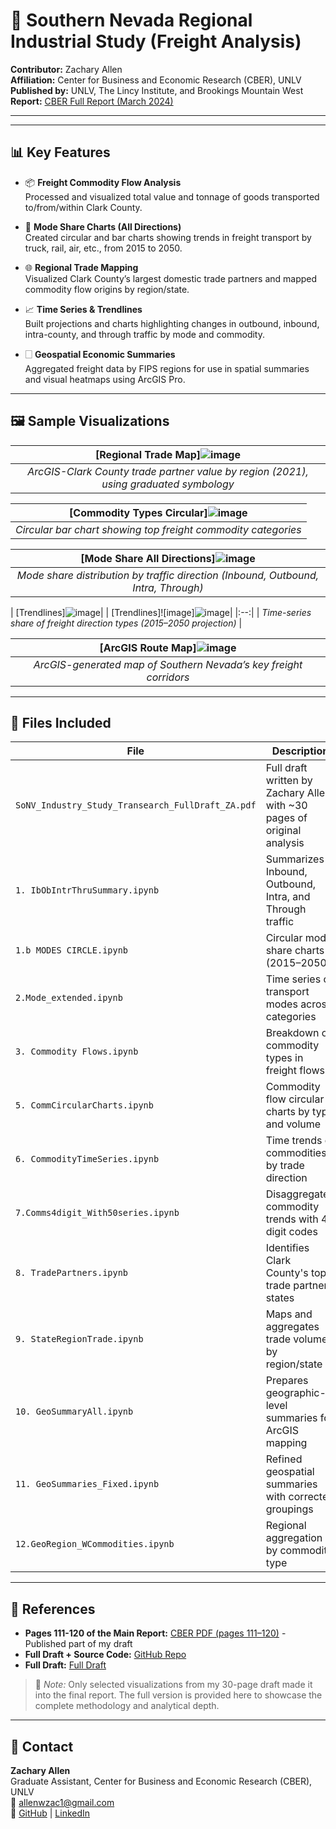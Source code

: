 # 🚚 Southern Nevada Regional Industrial Study (Freight Analysis)

**Contributor:** Zachary Allen  
**Affiliation:** Center for Business and Economic Research (CBER), UNLV  
**Published by:** UNLV, The Lincy Institute, and Brookings Mountain West  
**Report:** [CBER Full Report (March 2024)](https://cber.unlv.edu/wp-content/uploads/2024/03/Southern-Nevada-Industrial-Study.pdf)

---

---

## 📊 Key Features

- 📦 **Freight Commodity Flow Analysis**  
  Processed and visualized total value and tonnage of goods transported to/from/within Clark County.

- 🔄 **Mode Share Charts (All Directions)**  
  Created circular and bar charts showing trends in freight transport by truck, rail, air, etc., from 2015 to 2050.

- 🌐 **Regional Trade Mapping**  
  Visualized Clark County’s largest domestic trade partners and mapped commodity flow origins by region/state.

- 📈 **Time Series & Trendlines**  
  Built projections and charts highlighting changes in outbound, inbound, intra-county, and through traffic by mode and commodity.

- 🗌️ **Geospatial Economic Summaries**  
  Aggregated freight data by FIPS regions for use in spatial summaries and visual heatmaps using ArcGIS Pro.

---

## 🖼️ Sample Visualizations

| [Regional Trade Map]![image](https://github.com/user-attachments/assets/682bceb2-dcdf-4f5d-9a50-727040b90f72)|
|:--:|
| *ArcGIS-Clark County trade partner value by region (2021), using graduated symbology* |

| [Commodity Types Circular]![image](https://github.com/user-attachments/assets/fa3813f4-52e5-4a86-9bfc-e8cadfb20927)|
|:--:|
| *Circular bar chart showing top freight commodity categories* |

| [Mode Share All Directions]![image](https://github.com/user-attachments/assets/48b69999-ed7d-4ca7-8b76-e08ecf5ffb4c)|
|:--:|
| *Mode share distribution by traffic direction (Inbound, Outbound, Intra, Through)* |

| [Trendlines]![image](https://github.com/user-attachments/assets/65bb9373-a550-4054-85a1-4951c9c9abd4)|
| [Trendlines]![image]![image](https://github.com/user-attachments/assets/87fbc2db-1b39-4886-8c29-4cd8a05ecf0b)|
|:--:|
| *Time-series share of freight direction types (2015–2050 projection)* |

| [ArcGIS Route Map]![image](https://github.com/user-attachments/assets/8da5a6f8-6158-497d-bdb2-33ff0cc903a6)|
|:--:|
| *ArcGIS-generated map of Southern Nevada’s key freight corridors* |

---

## 📂 Files Included

| File | Description |
|------|-------------|
| `SoNV_Industry_Study_Transearch_FullDraft_ZA.pdf` | Full draft written by Zachary Allen with ~30 pages of original analysis |
| `1. IbObIntrThruSummary.ipynb` | Summarizes Inbound, Outbound, Intra, and Through traffic |
| `1.b MODES CIRCLE.ipynb` | Circular mode share charts (2015–2050) |
| `2.Mode_extended.ipynb` | Time series of transport modes across categories |
| `3. Commodity Flows.ipynb` | Breakdown of commodity types in freight flows |
| `5. CommCircularCharts.ipynb` | Commodity flow circular charts by type and volume |
| `6. CommodityTimeSeries.ipynb` | Time trends of commodities by trade direction |
| `7.Comms4digit_With50series.ipynb` | Disaggregated commodity trends with 4-digit codes |
| `8. TradePartners.ipynb` | Identifies Clark County's top trade partner states |
| `9. StateRegionTrade.ipynb` | Maps and aggregates trade volumes by region/state |
| `10. GeoSummaryAll.ipynb` | Prepares geographic-level summaries for ArcGIS mapping |
| `11. GeoSummaries_Fixed.ipynb` | Refined geospatial summaries with corrected groupings |
| `12.GeoRegion_WCommodities.ipynb` | Regional aggregation by commodity type |

---

## 📌 References

- **Pages 111-120 of the Main Report:** [CBER PDF (pages 111–120)](https://github.com/zacharyallen66/Southern-Nevada-Industrial-Study/blob/main/Southern-Nevada-Industrial-Study.pdf) - Published part of my draft
- **Full Draft + Source Code:** [GitHub Repo](https://github.com/zacharyallen66/Southern-Nevada-Industrial-Study)
- **Full Draft:** [Full Draft](https://github.com/zacharyallen66/Southern-Nevada-Industrial-Study/blob/main/SoNV_Industry_Study_Transearch_FullDraft_ZA.pdf)
> 📌 *Note:* Only selected visualizations from my 30-page draft made it into the final report. The full version is provided here to showcase the complete methodology and analytical depth.

---

## 📩 Contact  
**Zachary Allen**  
Graduate Assistant, Center for Business and Economic Research (CBER), UNLV  
📧 allenwzac1@gmail.com  
🔗 [GitHub](https://github.com/zacharyallen66) | [LinkedIn](https://www.linkedin.com/in/zacharywallen/)
